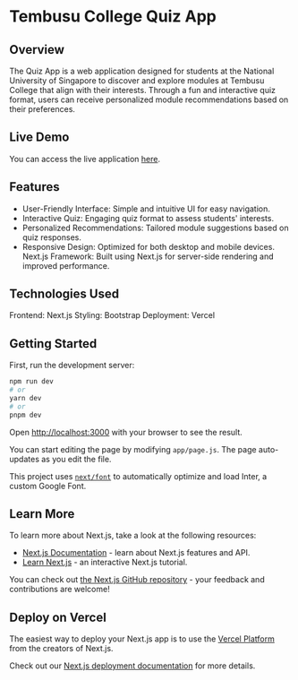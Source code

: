# Tembusu College Quiz App

## Overview

The  Quiz App is a web application designed for students at the National University of Singapore to discover and explore modules at Tembusu College that align with their interests. Through a fun and interactive quiz format, users can receive personalized module recommendations based on their preferences.

## Live Demo

You can access the live application [here](https://tembusu-quiz-app.vercel.app/).

## Features

- User-Friendly Interface: Simple and intuitive UI for easy navigation.
- Interactive Quiz: Engaging quiz format to assess students' interests.
- Personalized Recommendations: Tailored module suggestions based on quiz responses.
- Responsive Design: Optimized for both desktop and mobile devices.
Next.js Framework: Built using Next.js for server-side rendering and improved performance.

## Technologies Used

Frontend: Next.js
Styling: Bootstrap
Deployment: Vercel 

## Getting Started

First, run the development server:

```bash
npm run dev
# or
yarn dev
# or
pnpm dev
```

Open [http://localhost:3000](http://localhost:3000) with your browser to see the result.

You can start editing the page by modifying `app/page.js`. The page auto-updates as you edit the file.

This project uses [`next/font`](https://nextjs.org/docs/basic-features/font-optimization) to automatically optimize and load Inter, a custom Google Font.

## Learn More

To learn more about Next.js, take a look at the following resources:

- [Next.js Documentation](https://nextjs.org/docs) - learn about Next.js features and API.
- [Learn Next.js](https://nextjs.org/learn) - an interactive Next.js tutorial.

You can check out [the Next.js GitHub repository](https://github.com/vercel/next.js/) - your feedback and contributions are welcome!

## Deploy on Vercel

The easiest way to deploy your Next.js app is to use the [Vercel Platform](https://vercel.com/new?utm_medium=default-template&filter=next.js&utm_source=create-next-app&utm_campaign=create-next-app-readme) from the creators of Next.js.

Check out our [Next.js deployment documentation](https://nextjs.org/docs/deployment) for more details.
